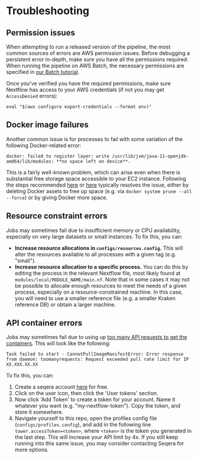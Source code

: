 # Troubleshooting

## Permission issues

When attempting to run a released version of the pipeline, the most common sources of errors are AWS permission issues. Before debugging a persistent error in-depth, make sure you have all the permissions required. When running the pipeline on AWS Batch, the necessary permissions are specified in [our Batch tutorial](./batch.md#step-0-set-up-your-aws-credentials).

Once you've verified you have the required permissions, make sure Nextflow has access to your AWS credentials (if not you may get `AccessDenied` errors):

```
eval "$(aws configure export-credentials --format env)"
```

## Docker image failures

Another common issue is for processes to fail with some variation of the following Docker-related error:

```
docker: failed to register layer: write /usr/lib/jvm/java-11-openjdk-amd64/lib/modules: **no space left on device**.
```

This is a fairly well-known problem, which can arise even when there is substantial free storage space accessible to your EC2 instance. Following the steps recommended [here](https://www.baeldung.com/linux/docker-fix-no-space-error) or [here](https://forums.docker.com/t/docker-no-space-left-on-device/69205) typically resolves the issue, either by deleting Docker assets to free up space (e.g. via `docker system prune --all --force`) or by giving Docker more space.

## Resource constraint errors

Jobs may sometimes fail due to insufficient memory or CPU availability, especially on very large datasets or small instances. To fix this, you can:
- **Increase resource allocations in `configs/resources.config`.** This will alter the resources available to all processes with a given tag (e.g. "small").
- **Increase resource allocation to a specific process.** You can do this by editing the process in the relevant Nextflow file, most likely found at `modules/local/MODULE_NAME/main.nf`.
Note that in some cases it may not be possible to allocate enough resources to meet the needs of a given process, especially on a resource-constrained machine. In this case, you will need to use a smaller reference file (e.g. a smaller Kraken reference DB) or obtain a larger machine.

## API container errors

Jobs may sometimes fail due to using up [too many API requests to get the containers](https://docs.seqera.io/wave/api). This will look like the following:

```
Task failed to start - CannotPullImageManifestError: Error response from daemon: toomanyrequests: Request exceeded pull rate limit for IP XX.XXX.XX.XX
```

To fix this, you can:
1. Create a seqera account [here](http://cloud.seqera.io/) for free.
2. Click on the user icon, then click the 'User tokens' section.
3. Now click 'Add Token' to create a token for your account. Name it whatever you want (e.g. "my-nextflow-token"). Copy the token, and store it somewhere.
4. Navigate yourself to this repo, open the profiles config file (`configs/profiles.config`), and add in the following line `tower.accessToken=<token>`, where `<token>` is the token you generated in the last step.
This will increase your API limit by 4x. If you still keep running into this same issue, you may consider contacting Seqera for more options.

